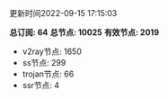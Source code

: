更新时间2022-09-15 17:15:03

**总订阅: 64**
**总节点: 10025**
**有效节点: 2019**
- v2ray节点: 1650
- ss节点: 299
- trojan节点: 66
- ssr节点: 4
